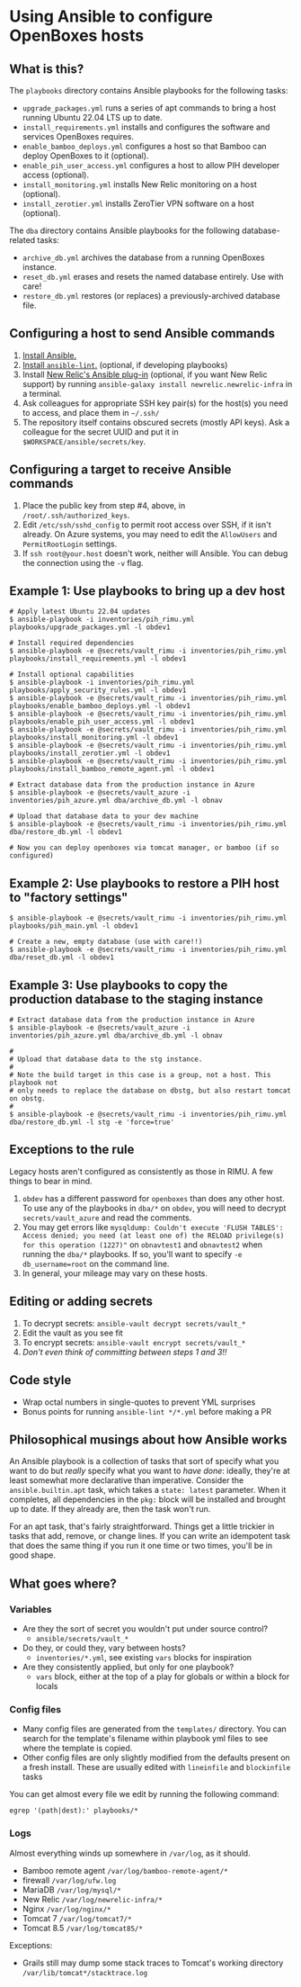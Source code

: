 # Using Ansible to configure OpenBoxes hosts

## What is this?

The `playbooks` directory contains Ansible playbooks for the following tasks:

- `upgrade_packages.yml` runs a series of apt commands to bring a host running Ubuntu 22.04 LTS up to date.
- `install_requirements.yml` installs and configures the software and services OpenBoxes requires.
- `enable_bamboo_deploys.yml` configures a host so that Bamboo can deploy OpenBoxes to it (optional).
- `enable_pih_user_access.yml` configures a host to allow PIH developer access (optional).
- `install_monitoring.yml` installs New Relic monitoring on a host (optional).
- `install_zerotier.yml` installs ZeroTier VPN software on a host (optional).

The `dba` directory contains Ansible playbooks for the following database-related tasks:

- `archive_db.yml` archives the database from a running OpenBoxes instance.
- `reset_db.yml` erases and resets the named database entirely. Use with care!
- `restore_db.yml` restores (or replaces) a previously-archived database file.

## Configuring a host to send Ansible commands

1. [Install Ansible.](https://docs.ansible.com/ansible/latest/installation_guide/intro_installation.html)
2. [Install `ansible-lint`.](https://ansible-lint.readthedocs.io) (optional, if developing playbooks)
3. Install [New Relic's Ansible plug-in](https://docs.newrelic.com/docs/infrastructure/install-infrastructure-agent/config-management-tools/configure-infrastructure-agent-using-ansible/) (optional, if you want New Relic support) by running `ansible-galaxy install newrelic.newrelic-infra` in a terminal.
4. Ask colleagues for appropriate SSH key pair(s) for the host(s) you need to access, and place them in `~/.ssh/`
5. The repository itself contains obscured secrets (mostly API keys). Ask a colleague for the secret UUID and put it in `$WORKSPACE/ansible/secrets/key`.

## Configuring a target to receive Ansible commands

1. Place the public key from step #4, above, in `/root/.ssh/authorized_keys`.
2. Edit `/etc/ssh/sshd_config` to permit root access over SSH, if it isn't already. On Azure systems, you may need to edit the `AllowUsers` and `PermitRootLogin` settings.
3. If `ssh root@your.host` doesn't work, neither will Ansible. You can debug the connection using the `-v` flag.

## Example 1: Use playbooks to bring up a dev host

```
# Apply latest Ubuntu 22.04 updates
$ ansible-playbook -i inventories/pih_rimu.yml playbooks/upgrade_packages.yml -l obdev1

# Install required dependencies
$ ansible-playbook -e @secrets/vault_rimu -i inventories/pih_rimu.yml playbooks/install_requirements.yml -l obdev1

# Install optional capabilities
$ ansible-playbook -i inventories/pih_rimu.yml playbooks/apply_security_rules.yml -l obdev1
$ ansible-playbook -e @secrets/vault_rimu -i inventories/pih_rimu.yml playbooks/enable_bamboo_deploys.yml -l obdev1
$ ansible-playbook -e @secrets/vault_rimu -i inventories/pih_rimu.yml playbooks/enable_pih_user_access.yml -l obdev1
$ ansible-playbook -e @secrets/vault_rimu -i inventories/pih_rimu.yml playbooks/install_monitoring.yml -l obdev1
$ ansible-playbook -e @secrets/vault_rimu -i inventories/pih_rimu.yml playbooks/install_zerotier.yml -l obdev1
$ ansible-playbook -e @secrets/vault_rimu -i inventories/pih_rimu.yml playbooks/install_bamboo_remote_agent.yml -l obdev1

# Extract database data from the production instance in Azure
$ ansible-playbook -e @secrets/vault_azure -i inventories/pih_azure.yml dba/archive_db.yml -l obnav

# Upload that database data to your dev machine
$ ansible-playbook -e @secrets/vault_rimu -i inventories/pih_rimu.yml dba/restore_db.yml -l obdev1

# Now you can deploy openboxes via tomcat manager, or bamboo (if so configured)
```

## Example 2: Use playbooks to restore a PIH host to "factory settings"

```
$ ansible-playbook -e @secrets/vault_rimu -i inventories/pih_rimu.yml playbooks/pih_main.yml -l obdev1

# Create a new, empty database (use with care!!)
$ ansible-playbook -e @secrets/vault_rimu -i inventories/pih_rimu.yml dba/reset_db.yml -l obdev1
```

## Example 3: Use playbooks to copy the production database to the staging instance

```
# Extract database data from the production instance in Azure
$ ansible-playbook -e @secrets/vault_azure -i inventories/pih_azure.yml dba/archive_db.yml -l obnav

#
# Upload that database data to the stg instance.
#
# Note the build target in this case is a group, not a host. This playbook not
# only needs to replace the database on dbstg, but also restart tomcat on obstg.
#
$ ansible-playbook -e @secrets/vault_rimu -i inventories/pih_rimu.yml dba/restore_db.yml -l stg -e 'force=true'
```

## Exceptions to the rule

Legacy hosts aren't configured as consistently as those in RIMU. A few things to
bear in mind.

1. `obdev` has a different password for `openboxes` than does any other host.
   To use any of the playbooks in `dba/*` on `obdev`, you will need to decrypt
   `secrets/vault_azure` and read the comments.
2. You may get errors like `mysqldump: Couldn't execute 'FLUSH TABLES': Access
   denied; you need (at least one of) the RELOAD privilege(s) for this operation
   (1227)"` on `obnavtest1` and `obnavtest2` when running the `dba/*` playbooks.
   If so, you'll want to specify `-e db_username=root` on the command line.
3. In general, your mileage may vary on these hosts.

## Editing or adding secrets

1. To decrypt secrets: `ansible-vault decrypt secrets/vault_*`
2. Edit the vault as you see fit
3. To encrypt secrets: `ansible-vault encrypt secrets/vault_*`
4. _Don't even think of committing between steps 1 and 3!!_

## Code style

- Wrap octal numbers in single-quotes to prevent YML surprises
- Bonus points for running `ansible-lint */*.yml` before making a PR

## Philosophical musings about how Ansible works

An Ansible playbook is a collection of tasks that sort of specify what you want
to do but _really_ specify what you want to _have done_: ideally, they're at
least somewhat more declarative than imperative. Consider the `ansible.builtin.apt`
task, which takes a `state: latest` parameter. When it completes, all dependencies
in the `pkg:` block will be installed and brought up to date. If they already are,
then the task won't run.

For an apt task, that's fairly straightforward. Things get a little trickier in
tasks that add, remove, or change lines. If you can write an idempotent task that
does the same thing if you run it one time or two times, you'll be in good shape.

## What goes where?

### Variables

- Are they the sort of secret you wouldn't put under source control?
  - `ansible/secrets/vault_*`
- Do they, or could they, vary between hosts?
  - `inventories/*.yml`, see existing `vars` blocks for inspiration
- Are they consistently applied, but only for one playbook?
  - `vars` block, either at the top of a play for globals or within a block for locals

### Config files

- Many config files are generated from the `templates/` directory. You can search
  for the template's filename within playbook yml files to see where the template
  is copied.
- Other config files are only slightly modified from the defaults present on a
  fresh install. These are usually edited with `lineinfile` and `blockinfile`
  tasks

You can get almost every file we edit by running the following command:

`egrep '(path|dest):' playbooks/*`

### Logs

Almost everything winds up somewhere in `/var/log`, as it should.

- Bamboo remote agent `/var/log/bamboo-remote-agent/*`
- firewall `/var/log/ufw.log`
- MariaDB `/var/log/mysql/*`
- New Relic `/var/log/newrelic-infra/*`
- Nginx `/var/log/nginx/*`
- Tomcat 7 `/var/log/tomcat7/*`
- Tomcat 8.5 `/var/log/tomcat85/*`

Exceptions:
- Grails still may dump some stack traces to Tomcat's working directory `/var/lib/tomcat*/stacktrace.log`
